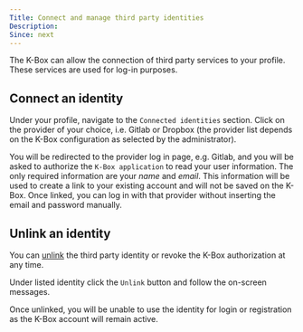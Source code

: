 ```yaml
---
Title: Connect and manage third party identities
Description: 
Since: next
---
```


The K-Box can allow the connection of third party services to your profile. These services
are used for log-in purposes.

## Connect an identity

Under your profile, navigate to the `Connected identities` section. Click on the provider of your choice, 
i.e. Gitlab or Dropbox (the provider list depends on the K-Box configuration as selected by the administrator).

You will be redirected to the provider log in page, e.g. Gitlab, and you will be asked to authorize the `K-Box application` to read your user information. The only required information are your _name_ and _email_. This information
will be used to create a link to your existing account and will not be saved on the K-Box. Once linked, you can
log in with that provider without inserting the email and password manually.


## Unlink an identity

You can [unlink](#unlink-an-identity) the third party identity or revoke the K-Box authorization at any time.

Under listed identity click the `Unlink` button and follow the on-screen messages.

Once unlinked, you will be unable to use the identity for login or registration as the K-Box account will remain active.
